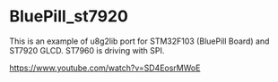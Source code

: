 # BluePill_st7920
This is an example of u8g2lib port for STM32F103 (BluePill Board) and ST7920 GLCD. ST7960 is driving with SPI.


https://www.youtube.com/watch?v=SD4EosrMWoE
